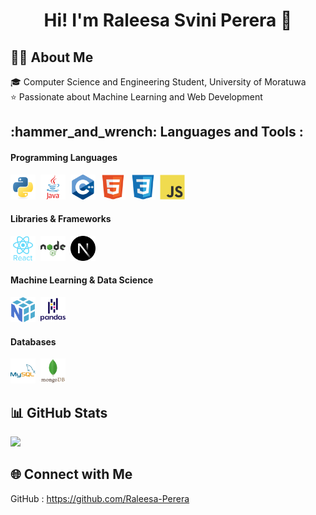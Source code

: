 <div id="header" align="center">
  <h1> Hi! I'm Raleesa Svini Perera 👋</h1>
</div>

<div>

<h2>👩‍💻 About Me </h2>
<p>🎓 Computer Science and Engineering Student, University of Moratuwa</br>
⭐ Passionate about Machine Learning and Web Development</p>
</div>

<h2> :hammer_and_wrench: Languages and Tools :</h2>

<div>
 <h4> Programming Languages</h4>
  
<div>
  <img src="https://github.com/devicons/devicon/blob/master/icons/python/python-original.svg" width="40" title="Python">&nbsp;
  <img src="https://github.com/devicons/devicon/blob/master/icons/java/java-original-wordmark.svg" width="40" title="Java">&nbsp;
  <img src="https://github.com/devicons/devicon/blob/master/icons/cplusplus/cplusplus-original.svg" width="40" title="C++">&nbsp;
  <img src="https://github.com/devicons/devicon/blob/master/icons/html5/html5-original.svg" width="40" title="HTML">&nbsp;
  <img src="https://github.com/devicons/devicon/blob/master/icons/css3/css3-original.svg" width="40" title="CSS">&nbsp;
  <img src="https://github.com/devicons/devicon/blob/master/icons/javascript/javascript-original.svg" width="40" title="JavaScript">&nbsp;
</div>
  
<h4> Libraries & Frameworks</h4>

<div> <img src="https://github.com/devicons/devicon/blob/master/icons/react/react-original-wordmark.svg" title="React" alt="React" width="40" height="40"/>&nbsp; <img src="https://github.com/devicons/devicon/blob/master/icons/nodejs/nodejs-original-wordmark.svg" title="Node.js" alt="Node.js" width="40" height="40"/>&nbsp; <img src="https://github.com/devicons/devicon/blob/master/icons/nextjs/nextjs-original.svg" title="Next.js" alt="Next.js" width="40" height="40"/>&nbsp; 
</div>

<h4> Machine Learning & Data Science</h4>

<div> 
  <img src="https://github.com/devicons/devicon/blob/master/icons/numpy/numpy-original.svg" title="NumPy" alt="NumPy" width="40" height="40"/>&nbsp;
  <img src="https://github.com/devicons/devicon/blob/master/icons/pandas/pandas-original-wordmark.svg" title="Pandas" alt="Pandas" width="40" height="40"/>&nbsp; 
</div>

<h4> Databases</h4>

<div> 
  <img src="https://github.com/devicons/devicon/blob/master/icons/mysql/mysql-original-wordmark.svg" title="MySQL" alt="MySQL" width="40" height="40"/>&nbsp; 
  <img src="https://github.com/devicons/devicon/blob/master/icons/mongodb/mongodb-original-wordmark.svg" title="MongoDB" alt="MongoDB" width="40" height="40"/>&nbsp;
</div>
 
</div>


<h2>📊 GitHub Stats</h2>
<p>
  <img src="https://github-readme-stats.vercel.app/api?username=Raleesa-Perera&show_icons=true&theme=tokyonight" width="48%">
</p>


<h2>🌐 Connect with Me </h2>

<p>GitHub : <a href="https://github.com/Raleesa-Perera" target="_blank">https://github.com/Raleesa-Perera</a></p>




